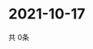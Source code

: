 # 2021-10-17
  共 0条

  <!-- BEGIN -->
  <!-- 最后更新时间Sun Oct 17 2021 07:03:40 GMT+0000 (Coordinated Universal Time) -->
  
  <!-- END -->
  
  